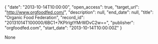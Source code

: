 {
  "date": "2013-10-14T10:00:00", 
  "open_access": true, 
  "target_url": "http://www.orgfoodfed.com/", 
  "description": null, 
  "end_date": null, 
  "title": "Organic Food Federation", 
  "record_id": "20131014T100000/6BC1+7KPIrlgtYMrWDvC2w==", 
  "publisher": "orgfoodfed.com", 
  "start_date": "2013-10-14T10:00:00Z"
}

None